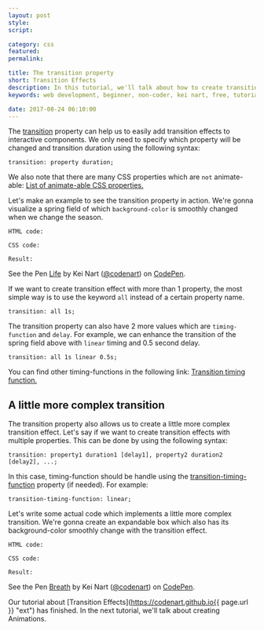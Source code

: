 ```yaml
---
layout: post
style:
script:

category: css
featured:
permalink:

title: The transition property
short: Transition Effects
description: In this tutorial, we'll talk about how to create transition effects for interactive components. <br>This tutorial requires modern browsers - Firefox, Chrome, Opera, IE10+. <br>The examples below won't work on IE9 and older.
keywords: web development, beginner, non-coder, kei nart, free, tutorial, coding, programming, code nart, html, css, transition, animation, keyframe

date: 2017-08-24 06:10:00
---
```


The [transition](https://www.w3schools.com/css/css3_transitions.asp "ext") property
can help us to easily add transition effects to interactive components. We only
need to specify which property will be changed and transition duration using the
following syntax:

`transition: property duration;`

We also note that there are many CSS properties which are `not` animate-able:
[List of animate-able CSS properties.](https://www.w3schools.com/cssref/css_animatable.asp "ext")

Let's make an example to see the transition property in action. We're gonna
visualize a spring field of which `background-color` is smoothly changed when
we change the season.

`HTML code:`
<script src="https://gist.github.com/codenart/dda55be228d9e072ed80ddbcdfcc7b68.js">
</script>

`CSS code:`
<script src="https://gist.github.com/codenart/fa6f331ed239bdc5aa0d971aa9d79ec9.js">
</script>

`Result:`
<p data-height="500" data-theme-id="light" data-slug-hash="XzjNgj" data-default-tab="result"
   data-user="codenart" data-embed-version="2" data-pen-title="Life" class="codepen">
   See the Pen <a href="https://codepen.io/codenart/pen/XzjNgj/">Life</a> by Kei Nart
   (<a href="https://codepen.io/codenart">@codenart</a>) on <a href="https://codepen.io">CodePen</a>.
</p>
<script async src="https://production-assets.codepen.io/assets/embed/ei.js"></script>

If we want to create transition effect with more than 1 property, the most
simple way is to use the keyword `all` instead of a certain property name.

`transition: all 1s;`

The transition property can also have 2 more values which are `timing-function`
and `delay`. For example, we can enhance the transition of the spring field
above with `linear` timing and 0.5 second delay.

`transition: all 1s linear 0.5s;`

You can find other timing-functions in the following link:
[Transition timing function.](https://www.w3schools.com/cssref/css3_pr_transition-timing-function.asp "ext")

## A little more complex transition

The transition property also allows us to create a little more complex transition
effect. Let's say if we want to create transition effects with multiple properties.
This can be done by using the following syntax:

`transition: property1 duration1 [delay1], property2 duration2 [delay2], ...;`

In this case, timing-function should be handle using the
[transition-timing-function](https://www.w3schools.com/cssref/css3_pr_transition-timing-function.asp "ext")
property (if needed). For example:

`transition-timing-function: linear;`

Let's write some actual code which implements a little more complex transition.
We're gonna create an expandable box which also has its background-color smoothly
change with the transition effect.

`HTML code:`
<script src="https://gist.github.com/codenart/c394d76926d4e5f0ca779ed9e0dd810e.js">
</script>

`CSS code:`
<script src="https://gist.github.com/codenart/1f7db149bca92df6fe254e78f640dad0.js">
</script>

`Result:`
<p data-height="500" data-theme-id="light" data-slug-hash="KymadE" data-default-tab="result"
   data-user="codenart" data-embed-version="2" data-pen-title="Breath" class="codepen">
   See the Pen <a href="https://codepen.io/codenart/pen/KymadE/">Breath</a> by
   Kei Nart (<a href="https://codepen.io/codenart">@codenart</a>) on
   <a href="https://codepen.io">CodePen</a>.
</p>
<script async src="https://production-assets.codepen.io/assets/embed/ei.js"></script>

Our tutorial about [Transition Effects](https://codenart.github.io{{ page.url }} "ext")
has finished. In the next tutorial, we'll talk about creating Animations.

